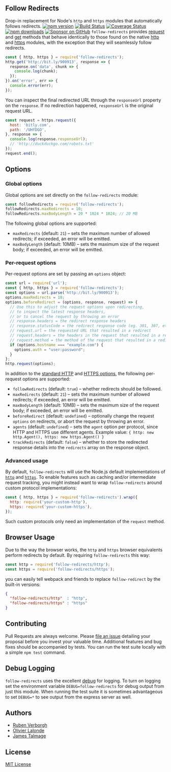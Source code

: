 ## Follow Redirects
Drop-in replacement for Node's `http` and `https` modules that automatically follows redirects.
[![npm version](https://img.shields.io/npm/v/follow-redirects.svg)](https://www.npmjs.com/package/follow-redirects)
[![Build Status](https://github.com/follow-redirects/follow-redirects/workflows/CI/badge.svg)](https://github.com/follow-redirects/follow-redirects/actions)
[![Coverage Status](https://coveralls.io/repos/follow-redirects/follow-redirects/badge.svg?branch=master)](https://coveralls.io/r/follow-redirects/follow-redirects?branch=master)
[![npm downloads](https://img.shields.io/npm/dm/follow-redirects.svg)](https://www.npmjs.com/package/follow-redirects)
[![Sponsor on GitHub](https://img.shields.io/static/v1?label=Sponsor&message=%F0%9F%92%96&logo=GitHub)](https://github.com/sponsors/RubenVerborgh)
`follow-redirects` provides [request](https://nodejs.org/api/http.html#http_http_request_options_callback) and [get](https://nodejs.org/api/http.html#http_http_get_options_callback)
 methods that behave identically to those found on the native [http](https://nodejs.org/api/http.html#http_http_request_options_callback) and [https](https://nodejs.org/api/https.html#https_https_request_options_callback)
 modules, with the exception that they will seamlessly follow redirects.
```javascript
const { http, https } = require('follow-redirects');
http.get('http://bit.ly/900913', response => {
  response.on('data', chunk => {
    console.log(chunk);
  });
}).on('error', err => {
  console.error(err);
});
```
You can inspect the final redirected URL through the `responseUrl` property on the `response`.
If no redirection happened, `responseUrl` is the original request URL.
```javascript
const request = https.request({
  host: 'bitly.com',
  path: '/UHfDGO',
}, response => {
  console.log(response.responseUrl);
  // 'http://duckduckgo.com/robots.txt'
});
request.end();
```
## Options
### Global options
Global options are set directly on the `follow-redirects` module:
```javascript
const followRedirects = require('follow-redirects');
followRedirects.maxRedirects = 10;
followRedirects.maxBodyLength = 20 * 1024 * 1024; // 20 MB
```
The following global options are supported:
- `maxRedirects` (default: `21`) – sets the maximum number of allowed redirects; if exceeded, an error will be emitted.
- `maxBodyLength` (default: 10MB) – sets the maximum size of the request body; if exceeded, an error will be emitted.
### Per-request options
Per-request options are set by passing an `options` object:
```javascript
const url = require('url');
const { http, https } = require('follow-redirects');
const options = url.parse('http://bit.ly/900913');
options.maxRedirects = 10;
options.beforeRedirect = (options, response, request) => {
  // Use this to adjust the request options upon redirecting,
  // to inspect the latest response headers,
  // or to cancel the request by throwing an error
  // response.headers = the redirect response headers
  // response.statusCode = the redirect response code (eg. 301, 307, etc.)
  // request.url = the requested URL that resulted in a redirect
  // request.headers = the headers in the request that resulted in a redirect
  // request.method = the method of the request that resulted in a redirect
  if (options.hostname === "example.com") {
    options.auth = "user:password";
  }
};
http.request(options);
```
In addition to the [standard HTTP](https://nodejs.org/api/http.html#http_http_request_options_callback) and [HTTPS options](https://nodejs.org/api/https.html#https_https_request_options_callback),
the following per-request options are supported:
- `followRedirects` (default: `true`) – whether redirects should be followed.
- `maxRedirects` (default: `21`) – sets the maximum number of allowed redirects; if exceeded, an error will be emitted.
- `maxBodyLength` (default: 10MB) – sets the maximum size of the request body; if exceeded, an error will be emitted.
- `beforeRedirect` (default: `undefined`) – optionally change the request `options` on redirects, or abort the request by throwing an error.
- `agents` (default: `undefined`) – sets the `agent` option per protocol, since HTTP and HTTPS use different agents. Example value: `{ http: new http.Agent(), https: new https.Agent() }`
- `trackRedirects` (default: `false`) – whether to store the redirected response details into the `redirects` array on the response object.
### Advanced usage
By default, `follow-redirects` will use the Node.js default implementations
of [`http`](https://nodejs.org/api/http.html)
and [`https`](https://nodejs.org/api/https.html).
To enable features such as caching and/or intermediate request tracking,
you might instead want to wrap `follow-redirects` around custom protocol implementations:
```javascript
const { http, https } = require('follow-redirects').wrap({
  http: require('your-custom-http'),
  https: require('your-custom-https'),
});
```
Such custom protocols only need an implementation of the `request` method.
## Browser Usage
Due to the way the browser works,
the `http` and `https` browser equivalents perform redirects by default.
By requiring `follow-redirects` this way:
```javascript
const http = require('follow-redirects/http');
const https = require('follow-redirects/https');
```
you can easily tell webpack and friends to replace
`follow-redirect` by the built-in versions:
```json
{
  "follow-redirects/http"  : "http",
  "follow-redirects/https" : "https"
}
```
## Contributing
Pull Requests are always welcome. Please [file an issue](https://github.com/follow-redirects/follow-redirects/issues)
 detailing your proposal before you invest your valuable time. Additional features and bug fixes should be accompanied
 by tests. You can run the test suite locally with a simple `npm test` command.
## Debug Logging
`follow-redirects` uses the excellent [debug](https://www.npmjs.com/package/debug) for logging. To turn on logging
 set the environment variable `DEBUG=follow-redirects` for debug output from just this module. When running the test
 suite it is sometimes advantageous to set `DEBUG=*` to see output from the express server as well.
## Authors
- [Ruben Verborgh](https://ruben.verborgh.org/)
- [Olivier Lalonde](mailto:olalonde@gmail.com)
- [James Talmage](mailto:james@talmage.io)
## License
[MIT License](https://github.com/follow-redirects/follow-redirects/blob/master/LICENSE)
